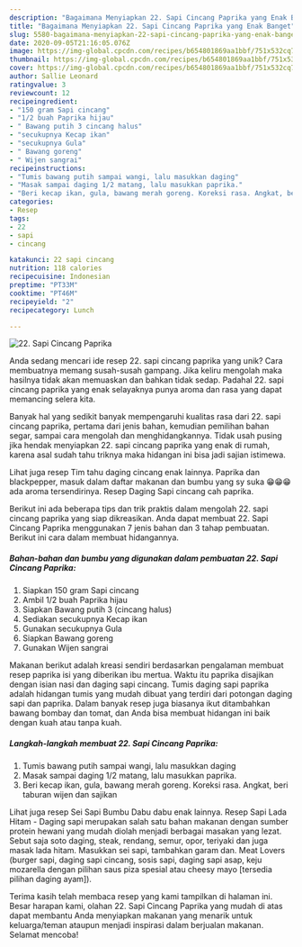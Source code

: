 ```yaml
---
description: "Bagaimana Menyiapkan 22. Sapi Cincang Paprika yang Enak Banget"
title: "Bagaimana Menyiapkan 22. Sapi Cincang Paprika yang Enak Banget"
slug: 5580-bagaimana-menyiapkan-22-sapi-cincang-paprika-yang-enak-banget
date: 2020-09-05T21:16:05.076Z
image: https://img-global.cpcdn.com/recipes/b654801869aa1bbf/751x532cq70/22-sapi-cincang-paprika-foto-resep-utama.jpg
thumbnail: https://img-global.cpcdn.com/recipes/b654801869aa1bbf/751x532cq70/22-sapi-cincang-paprika-foto-resep-utama.jpg
cover: https://img-global.cpcdn.com/recipes/b654801869aa1bbf/751x532cq70/22-sapi-cincang-paprika-foto-resep-utama.jpg
author: Sallie Leonard
ratingvalue: 3
reviewcount: 12
recipeingredient:
- "150 gram Sapi cincang"
- "1/2 buah Paprika hijau"
- " Bawang putih 3 cincang halus"
- "secukupnya Kecap ikan"
- "secukupnya Gula"
- " Bawang goreng"
- " Wijen sangrai"
recipeinstructions:
- "Tumis bawang putih sampai wangi, lalu masukkan daging"
- "Masak sampai daging 1/2 matang, lalu masukkan paprika."
- "Beri kecap ikan, gula, bawang merah goreng. Koreksi rasa. Angkat, beri taburan wijen dan sajikan"
categories:
- Resep
tags:
- 22
- sapi
- cincang

katakunci: 22 sapi cincang 
nutrition: 118 calories
recipecuisine: Indonesian
preptime: "PT33M"
cooktime: "PT46M"
recipeyield: "2"
recipecategory: Lunch

---
```



![22. Sapi Cincang Paprika](https://img-global.cpcdn.com/recipes/b654801869aa1bbf/751x532cq70/22-sapi-cincang-paprika-foto-resep-utama.jpg)

Anda sedang mencari ide resep 22. sapi cincang paprika yang unik? Cara membuatnya memang susah-susah gampang. Jika keliru mengolah maka hasilnya tidak akan memuaskan dan bahkan tidak sedap. Padahal 22. sapi cincang paprika yang enak selayaknya punya aroma dan rasa yang dapat memancing selera kita.

Banyak hal yang sedikit banyak mempengaruhi kualitas rasa dari 22. sapi cincang paprika, pertama dari jenis bahan, kemudian pemilihan bahan segar, sampai cara mengolah dan menghidangkannya. Tidak usah pusing jika hendak menyiapkan 22. sapi cincang paprika yang enak di rumah, karena asal sudah tahu triknya maka hidangan ini bisa jadi sajian istimewa.

Lihat juga resep Tim tahu daging cincang enak lainnya. Paprika dan blackpepper, masuk dalam daftar makanan dan bumbu yang sy suka 😁😁😁 ada aroma tersendirinya. Resep Daging Sapi cincang cah paprika.


Berikut ini ada beberapa tips dan trik praktis dalam mengolah 22. sapi cincang paprika yang siap dikreasikan. Anda dapat membuat 22. Sapi Cincang Paprika menggunakan 7 jenis bahan dan 3 tahap pembuatan. Berikut ini cara dalam membuat hidangannya.

<!--inarticleads1-->

##### Bahan-bahan dan bumbu yang digunakan dalam pembuatan 22. Sapi Cincang Paprika:

1. Siapkan 150 gram Sapi cincang
1. Ambil 1/2 buah Paprika hijau
1. Siapkan  Bawang putih 3 (cincang halus)
1. Sediakan secukupnya Kecap ikan
1. Gunakan secukupnya Gula
1. Siapkan  Bawang goreng
1. Gunakan  Wijen sangrai


Makanan berikut adalah kreasi sendiri berdasarkan pengalaman membuat resep paprika isi yang diberikan ibu mertua. Waktu itu paprika disajikan dengan isian nasi dan daging sapi cincang. Tumis daging sapi paprika adalah hidangan tumis yang mudah dibuat yang terdiri dari potongan daging sapi dan paprika. Dalam banyak resep juga biasanya ikut ditambahkan bawang bombay dan tomat, dan Anda bisa membuat hidangan ini baik dengan kuah atau tanpa kuah. 

<!--inarticleads2-->

##### Langkah-langkah membuat 22. Sapi Cincang Paprika:

1. Tumis bawang putih sampai wangi, lalu masukkan daging
1. Masak sampai daging 1/2 matang, lalu masukkan paprika.
1. Beri kecap ikan, gula, bawang merah goreng. Koreksi rasa. Angkat, beri taburan wijen dan sajikan


Lihat juga resep Sei Sapi Bumbu Dabu dabu enak lainnya. Resep Sapi Lada Hitam - Daging sapi merupakan salah satu bahan makanan dengan sumber protein hewani yang mudah diolah menjadi berbagai masakan yang lezat. Sebut saja soto daging, steak, rendang, semur, opor, teriyaki dan juga masak lada hitam. Masukkan sei sapi, tambahkan garam dan. Meat Lovers (burger sapi, daging sapi cincang, sosis sapi, daging sapi asap, keju mozarella dengan pilihan saus piza spesial atau cheesy mayo [tersedia pilihan daging ayam]). 

Terima kasih telah membaca resep yang kami tampilkan di halaman ini. Besar harapan kami, olahan 22. Sapi Cincang Paprika yang mudah di atas dapat membantu Anda menyiapkan makanan yang menarik untuk keluarga/teman ataupun menjadi inspirasi dalam berjualan makanan. Selamat mencoba!
